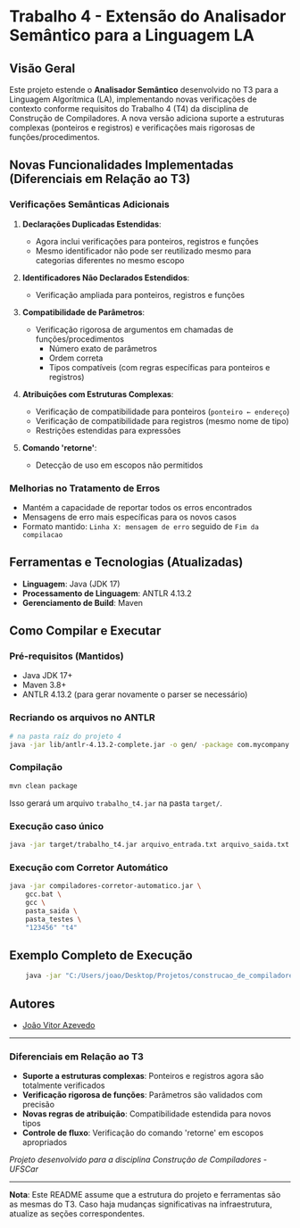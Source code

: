 # Trabalho 4 - Extensão do Analisador Semântico para a Linguagem LA

## Visão Geral
Este projeto estende o **Analisador Semântico** desenvolvido no T3 para a Linguagem Algorítmica (LA), implementando novas verificações de contexto conforme requisitos do Trabalho 4 (T4) da disciplina de Construção de Compiladores. A nova versão adiciona suporte a estruturas complexas (ponteiros e registros) e verificações mais rigorosas de funções/procedimentos.

## Novas Funcionalidades Implementadas (Diferenciais em Relação ao T3)

### Verificações Semânticas Adicionais
1. **Declarações Duplicadas Estendidas**:
   - Agora inclui verificações para ponteiros, registros e funções
   - Mesmo identificador não pode ser reutilizado mesmo para categorias diferentes no mesmo escopo

2. **Identificadores Não Declarados Estendidos**:
   - Verificação ampliada para ponteiros, registros e funções

3. **Compatibilidade de Parâmetros**:
   - Verificação rigorosa de argumentos em chamadas de funções/procedimentos
     - Número exato de parâmetros
     - Ordem correta
     - Tipos compatíveis (com regras específicas para ponteiros e registros)

4. **Atribuições com Estruturas Complexas**:
   - Verificação de compatibilidade para ponteiros (`ponteiro ← endereço`)
   - Verificação de compatibilidade para registros (mesmo nome de tipo)
   - Restrições estendidas para expressões

5. **Comando 'retorne'**:
   - Detecção de uso em escopos não permitidos

### Melhorias no Tratamento de Erros
- Mantém a capacidade de reportar todos os erros encontrados
- Mensagens de erro mais específicas para os novos casos
- Formato mantido: `Linha X: mensagem de erro` seguido de `Fim da compilacao`

## Ferramentas e Tecnologias (Atualizadas)
- **Linguagem**: Java (JDK 17)
- **Processamento de Linguagem**: ANTLR 4.13.2
- **Gerenciamento de Build**: Maven

## Como Compilar e Executar

### Pré-requisitos (Mantidos)
- Java JDK 17+
- Maven 3.8+
- ANTLR 4.13.2 (para gerar novamente o parser se necessário)


### Recriando os arquivos no ANTLR
```Bash
# na pasta raíz do projeto 4
java -jar lib/antlr-4.13.2-complete.jar -o gen/ -package com.mycompany.trabalho_t4 -visitor -no-listener grammar/ParserLA.g4
```

### Compilação
```bash
mvn clean package
```
Isso gerará um arquivo `trabalho_t4.jar` na pasta `target/`.

### Execução caso único
```bash
java -jar target/trabalho_t4.jar arquivo_entrada.txt arquivo_saida.txt
```

### Execução com Corretor Automático
```bash
java -jar compiladores-corretor-automatico.jar \
    gcc.bat \
    gcc \
    pasta_saida \
    pasta_testes \
    "123456" "t4"
```

## Exemplo Completo de Execução
```bash
    java -jar "C:/Users/joao/Desktop/Projetos/construcao_de_compiladores/T1---Lucredio/compiladores-corretor-automatico-1.0-SNAPSHOT-jar-with-dependencies.jar"     "C:/Users/joao/Desktop/Projetos/construcao_de_compiladores/T1---Lucredio/trabalho_t4/gcc.bat"     "gcc"     "C:/Users/joao/Desktop/Projetos/construcao_de_compiladores/T1---Lucredio/trabalho_t4/temp_saida"     "C:/Users/joao/Desktop/Projetos/construcao_de_compiladores/T1---Lucredio/casos-de-teste"     "743554" "t4"
```

## Autores
- [João Vitor Azevedo](https://github.com/JoaoVitorAzevedo)  

---

### Diferenciais em Relação ao T3
- **Suporte a estruturas complexas**: Ponteiros e registros agora são totalmente verificados
- **Verificação rigorosa de funções**: Parâmetros são validados com precisão
- **Novas regras de atribuição**: Compatibilidade estendida para novos tipos
- **Controle de fluxo**: Verificação do comando 'retorne' em escopos apropriados

*Projeto desenvolvido para a disciplina Construção de Compiladores - UFSCar*

---

**Nota**: Este README assume que a estrutura do projeto e ferramentas são as mesmas do T3. Caso haja mudanças significativas na infraestrutura, atualize as seções correspondentes.